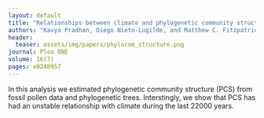 ```yaml
---
layout: default
title: "Relationships between climate and phylogenetic community structure of fossil pollen assemblages are not constant during the last deglaciation."
authors: "Kavya Pradhan, Diego Nieto-Lugilde, and Matthew C. Fitzpatrick" 
header:
  teaser: assets/img/papers/phylocom_structure.png
journal: Plos ONE
volume: 16(7)
pages: e0240957 
---
```


In this analysis we estimated phylogenetic community structure (PCS) from fossil pollen data and phylogenetic trees. Interstingly, we show that PCS has had an unstable relationship with climate during the last 22000 years.